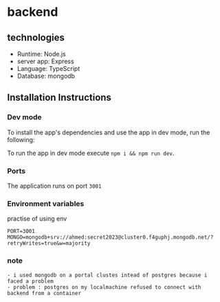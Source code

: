 # backend

## technologies

- Runtime: Node.js
- server app: Express
- Language: TypeScript
- Database: mongodb

## Installation Instructions

### Dev mode

To install the app's dependencies and use the app in dev mode, run the following:

To run the app in dev mode execute `npm i && npm run dev`.

### Ports

The application runs on port `3001`

### Environment variables

practise of using env

```
PORT=3001
MONGO=mongodb+srv://ahmed:secret2023@cluster0.f4guphj.mongodb.net/?retryWrites=true&w=majority
```

### note

```
- i used mongodb on a portal clustes intead of postgres because i faced a problem
- problem : postgres on my localmachine refused to connect with backend from a container
```
